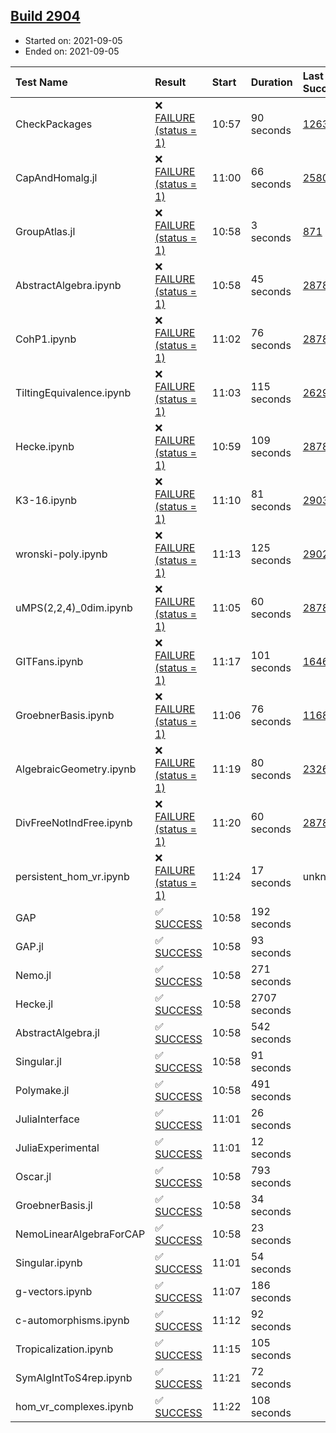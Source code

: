 ## [Build 2904](https://oscarci.mathematik.uni-kl.de/job/oscar-stable/2904/)

* Started on: 2021-09-05
* Ended on: 2021-09-05

| Test Name    | Result | Start | Duration | Last Success | First Failure |
|:-------------|:-------|:------|:---------|:-------------|:--------------|
| CheckPackages | ❌ [FAILURE (status = 1)](https://oscarci.mathematik.uni-kl.de/job/oscar-stable/2904/artifact/logs/build-2904/CheckPackages.log) | 10:57 | 90 seconds | [1263](https://oscarci.mathematik.uni-kl.de/job/oscar-stable/1263/) | [1264](https://oscarci.mathematik.uni-kl.de/job/oscar-stable/1264/) |
| CapAndHomalg.jl | ❌ [FAILURE (status = 1)](https://oscarci.mathematik.uni-kl.de/job/oscar-stable/2904/artifact/logs/build-2904/CapAndHomalg.jl.log) | 11:00 | 66 seconds | [2580](https://oscarci.mathematik.uni-kl.de/job/oscar-stable/2580/) | [2581](https://oscarci.mathematik.uni-kl.de/job/oscar-stable/2581/) |
| GroupAtlas.jl | ❌ [FAILURE (status = 1)](https://oscarci.mathematik.uni-kl.de/job/oscar-stable/2904/artifact/logs/build-2904/GroupAtlas.jl.log) | 10:58 | 3 seconds | [871](https://oscarci.mathematik.uni-kl.de/job/oscar-stable/871/) | [872](https://oscarci.mathematik.uni-kl.de/job/oscar-stable/872/) |
| AbstractAlgebra.ipynb | ❌ [FAILURE (status = 1)](https://oscarci.mathematik.uni-kl.de/job/oscar-stable/2904/artifact/logs/build-2904/AbstractAlgebra.ipynb.log) | 10:58 | 45 seconds | [2878](https://oscarci.mathematik.uni-kl.de/job/oscar-stable/2878/) | [2879](https://oscarci.mathematik.uni-kl.de/job/oscar-stable/2879/) |
| CohP1.ipynb | ❌ [FAILURE (status = 1)](https://oscarci.mathematik.uni-kl.de/job/oscar-stable/2904/artifact/logs/build-2904/CohP1.ipynb.log) | 11:02 | 76 seconds | [2878](https://oscarci.mathematik.uni-kl.de/job/oscar-stable/2878/) | [2879](https://oscarci.mathematik.uni-kl.de/job/oscar-stable/2879/) |
| TiltingEquivalence.ipynb | ❌ [FAILURE (status = 1)](https://oscarci.mathematik.uni-kl.de/job/oscar-stable/2904/artifact/logs/build-2904/TiltingEquivalence.ipynb.log) | 11:03 | 115 seconds | [2629](https://oscarci.mathematik.uni-kl.de/job/oscar-stable/2629/) | [2630](https://oscarci.mathematik.uni-kl.de/job/oscar-stable/2630/) |
| Hecke.ipynb | ❌ [FAILURE (status = 1)](https://oscarci.mathematik.uni-kl.de/job/oscar-stable/2904/artifact/logs/build-2904/Hecke.ipynb.log) | 10:59 | 109 seconds | [2878](https://oscarci.mathematik.uni-kl.de/job/oscar-stable/2878/) | [2879](https://oscarci.mathematik.uni-kl.de/job/oscar-stable/2879/) |
| K3-16.ipynb | ❌ [FAILURE (status = 1)](https://oscarci.mathematik.uni-kl.de/job/oscar-stable/2904/artifact/logs/build-2904/K3-16.ipynb.log) | 11:10 | 81 seconds | [2903](https://oscarci.mathematik.uni-kl.de/job/oscar-stable/2903/) | [2904](https://oscarci.mathematik.uni-kl.de/job/oscar-stable/2904/) |
| wronski-poly.ipynb | ❌ [FAILURE (status = 1)](https://oscarci.mathematik.uni-kl.de/job/oscar-stable/2904/artifact/logs/build-2904/wronski-poly.ipynb.log) | 11:13 | 125 seconds | [2902](https://oscarci.mathematik.uni-kl.de/job/oscar-stable/2902/) | [2903](https://oscarci.mathematik.uni-kl.de/job/oscar-stable/2903/) |
| uMPS(2,2,4)_0dim.ipynb | ❌ [FAILURE (status = 1)](https://oscarci.mathematik.uni-kl.de/job/oscar-stable/2904/artifact/logs/build-2904/uMPS-2-2-4-_0dim.ipynb.log) | 11:05 | 60 seconds | [2878](https://oscarci.mathematik.uni-kl.de/job/oscar-stable/2878/) | [2879](https://oscarci.mathematik.uni-kl.de/job/oscar-stable/2879/) |
| GITFans.ipynb | ❌ [FAILURE (status = 1)](https://oscarci.mathematik.uni-kl.de/job/oscar-stable/2904/artifact/logs/build-2904/GITFans.ipynb.log) | 11:17 | 101 seconds | [1646](https://oscarci.mathematik.uni-kl.de/job/oscar-stable/1646/) | [1647](https://oscarci.mathematik.uni-kl.de/job/oscar-stable/1647/) |
| GroebnerBasis.ipynb | ❌ [FAILURE (status = 1)](https://oscarci.mathematik.uni-kl.de/job/oscar-stable/2904/artifact/logs/build-2904/GroebnerBasis.ipynb.log) | 11:06 | 76 seconds | [1168](https://oscarci.mathematik.uni-kl.de/job/oscar-stable/1168/) | [1169](https://oscarci.mathematik.uni-kl.de/job/oscar-stable/1169/) |
| AlgebraicGeometry.ipynb | ❌ [FAILURE (status = 1)](https://oscarci.mathematik.uni-kl.de/job/oscar-stable/2904/artifact/logs/build-2904/AlgebraicGeometry.ipynb.log) | 11:19 | 80 seconds | [2326](https://oscarci.mathematik.uni-kl.de/job/oscar-stable/2326/) | [2327](https://oscarci.mathematik.uni-kl.de/job/oscar-stable/2327/) |
| DivFreeNotIndFree.ipynb | ❌ [FAILURE (status = 1)](https://oscarci.mathematik.uni-kl.de/job/oscar-stable/2904/artifact/logs/build-2904/DivFreeNotIndFree.ipynb.log) | 11:20 | 60 seconds | [2878](https://oscarci.mathematik.uni-kl.de/job/oscar-stable/2878/) | [2879](https://oscarci.mathematik.uni-kl.de/job/oscar-stable/2879/) |
| persistent_hom_vr.ipynb | ❌ [FAILURE (status = 1)](https://oscarci.mathematik.uni-kl.de/job/oscar-stable/2904/artifact/logs/build-2904/persistent_hom_vr.ipynb.log) | 11:24 | 17 seconds | unknown | unknown |
| GAP | ✅ [SUCCESS](https://oscarci.mathematik.uni-kl.de/job/oscar-stable/2904/artifact/logs/build-2904/GAP.log) | 10:58 | 192 seconds |  |  |
| GAP.jl | ✅ [SUCCESS](https://oscarci.mathematik.uni-kl.de/job/oscar-stable/2904/artifact/logs/build-2904/GAP.jl.log) | 10:58 | 93 seconds |  |  |
| Nemo.jl | ✅ [SUCCESS](https://oscarci.mathematik.uni-kl.de/job/oscar-stable/2904/artifact/logs/build-2904/Nemo.jl.log) | 10:58 | 271 seconds |  |  |
| Hecke.jl | ✅ [SUCCESS](https://oscarci.mathematik.uni-kl.de/job/oscar-stable/2904/artifact/logs/build-2904/Hecke.jl.log) | 10:58 | 2707 seconds |  |  |
| AbstractAlgebra.jl | ✅ [SUCCESS](https://oscarci.mathematik.uni-kl.de/job/oscar-stable/2904/artifact/logs/build-2904/AbstractAlgebra.jl.log) | 10:58 | 542 seconds |  |  |
| Singular.jl | ✅ [SUCCESS](https://oscarci.mathematik.uni-kl.de/job/oscar-stable/2904/artifact/logs/build-2904/Singular.jl.log) | 10:58 | 91 seconds |  |  |
| Polymake.jl | ✅ [SUCCESS](https://oscarci.mathematik.uni-kl.de/job/oscar-stable/2904/artifact/logs/build-2904/Polymake.jl.log) | 10:58 | 491 seconds |  |  |
| JuliaInterface | ✅ [SUCCESS](https://oscarci.mathematik.uni-kl.de/job/oscar-stable/2904/artifact/logs/build-2904/JuliaInterface.log) | 11:01 | 26 seconds |  |  |
| JuliaExperimental | ✅ [SUCCESS](https://oscarci.mathematik.uni-kl.de/job/oscar-stable/2904/artifact/logs/build-2904/JuliaExperimental.log) | 11:01 | 12 seconds |  |  |
| Oscar.jl | ✅ [SUCCESS](https://oscarci.mathematik.uni-kl.de/job/oscar-stable/2904/artifact/logs/build-2904/Oscar.jl.log) | 10:58 | 793 seconds |  |  |
| GroebnerBasis.jl | ✅ [SUCCESS](https://oscarci.mathematik.uni-kl.de/job/oscar-stable/2904/artifact/logs/build-2904/GroebnerBasis.jl.log) | 10:58 | 34 seconds |  |  |
| NemoLinearAlgebraForCAP | ✅ [SUCCESS](https://oscarci.mathematik.uni-kl.de/job/oscar-stable/2904/artifact/logs/build-2904/NemoLinearAlgebraForCAP.log) | 10:58 | 23 seconds |  |  |
| Singular.ipynb | ✅ [SUCCESS](https://oscarci.mathematik.uni-kl.de/job/oscar-stable/2904/artifact/logs/build-2904/Singular.ipynb.log) | 11:01 | 54 seconds |  |  |
| g-vectors.ipynb | ✅ [SUCCESS](https://oscarci.mathematik.uni-kl.de/job/oscar-stable/2904/artifact/logs/build-2904/g-vectors.ipynb.log) | 11:07 | 186 seconds |  |  |
| c-automorphisms.ipynb | ✅ [SUCCESS](https://oscarci.mathematik.uni-kl.de/job/oscar-stable/2904/artifact/logs/build-2904/c-automorphisms.ipynb.log) | 11:12 | 92 seconds |  |  |
| Tropicalization.ipynb | ✅ [SUCCESS](https://oscarci.mathematik.uni-kl.de/job/oscar-stable/2904/artifact/logs/build-2904/Tropicalization.ipynb.log) | 11:15 | 105 seconds |  |  |
| SymAlgIntToS4rep.ipynb | ✅ [SUCCESS](https://oscarci.mathematik.uni-kl.de/job/oscar-stable/2904/artifact/logs/build-2904/SymAlgIntToS4rep.ipynb.log) | 11:21 | 72 seconds |  |  |
| hom_vr_complexes.ipynb | ✅ [SUCCESS](https://oscarci.mathematik.uni-kl.de/job/oscar-stable/2904/artifact/logs/build-2904/hom_vr_complexes.ipynb.log) | 11:22 | 108 seconds |  |  |
